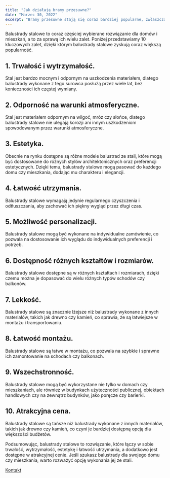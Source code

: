 ```yaml
---
title: "Jak działają bramy przesuwne?"
date: "Marzec 30, 2022"
excerpt: "Bramy przesuwne stają się coraz bardziej popularne, zwłaszcza w miejscach, gdzie jest mało miejsca na swobodne funkcjonowanie bram skrzydłowych i gdzie wymagany jest wyższy poziom bezpieczeństwa. To naprawdę wygodna i świetna opcja"
---
```


Balustrady stalowe to coraz częściej wybierane rozwiązanie dla domów i mieszkań, a to za sprawą ich wielu zalet. Poniżej przedstawiamy 10 kluczowych zalet, dzięki którym balustrady stalowe zyskują coraz większą popularność.

## 1. Trwałość i wytrzymałość.

Stal jest bardzo mocnym i odpornym na uszkodzenia materiałem, dlatego balustrady wykonane z tego surowca posłużą przez wiele lat, bez konieczności ich częstej wymiany.

## 2. Odporność na warunki atmosferyczne.

Stal jest materiałem odpornym na wilgoć, mróz czy słońce, dlatego balustrady stalowe nie ulegają korozji ani innym uszkodzeniom spowodowanym przez warunki atmosferyczne.

## 3. Estetyka.

Obecnie na rynku dostępne są różne modele balustrad ze stali, które mogą być dostosowane do różnych stylów architektonicznych oraz preferencji estetycznych. Dzięki temu, balustrady stalowe mogą pasować do każdego domu czy mieszkania, dodając mu charakteru i elegancji.

## 4. Łatwość utrzymania.

Balustrady stalowe wymagają jedynie regularnego czyszczenia i odtłuszczania, aby zachować ich piękny wygląd przez długi czas.

## 5. Możliwość personalizacji.

Balustrady stalowe mogą być wykonane na indywidualne zamówienie, co pozwala na dostosowanie ich wyglądu do indywidualnych preferencji i potrzeb.

## 6. Dostępność różnych kształtów i rozmiarów.

Balustrady stalowe dostępne są w różnych kształtach i rozmiarach, dzięki czemu można je dopasować do wielu różnych typów schodów czy balkonów.

## 7. Lekkość.

Balustrady stalowe są znacznie lżejsze niż balustrady wykonane z innych materiałów, takich jak drewno czy kamień, co sprawia, że są łatwiejsze w montażu i transportowaniu.

## 8. Łatwość montażu.

Balustrady stalowe są łatwe w montażu, co pozwala na szybkie i sprawne ich zamontowanie na schodach czy balkonach.

## 9. Wszechstronność.

Balustrady stalowe mogą być wykorzystane nie tylko w domach czy mieszkaniach, ale również w budynkach użyteczności publicznej, obiektach handlowych czy na zewnątrz budynków, jako poręcze czy barierki.

## 10. Atrakcyjna cena.

Balustrady stalowe są tańsze niż balustrady wykonane z innych materiałów, takich jak drewno czy kamień, co czyni je bardziej dostępną opcją dla większości budżetów.

Podsumowując, balustrady stalowe to rozwiązanie, które łączy w sobie trwałość, wytrzymałość, estetykę i łatwość utrzymania, a dodatkowo jest dostępne w atrakcyjnej cenie. Jeśli szukasz balustrady dla swojego domu czy mieszkania, warto rozważyć opcję wykonania jej ze stali.

[Kontakt](www.solidgate.pl/kontakt)
